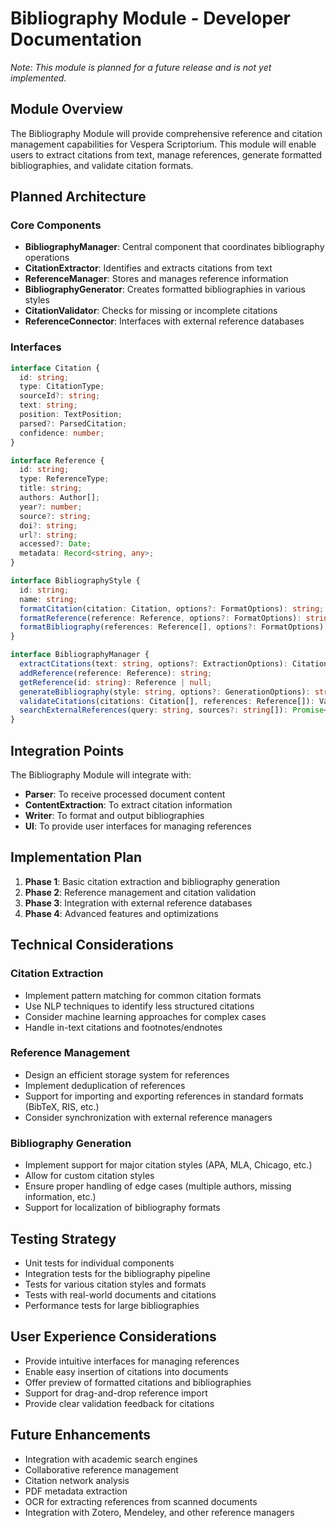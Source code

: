 # Bibliography Module - Developer Documentation

*Note: This module is planned for a future release and is not yet implemented.*

## Module Overview

The Bibliography Module will provide comprehensive reference and citation management capabilities for Vespera Scriptorium. This module will enable users to extract citations from text, manage references, generate formatted bibliographies, and validate citation formats.

## Planned Architecture

### Core Components

- **BibliographyManager**: Central component that coordinates bibliography operations
- **CitationExtractor**: Identifies and extracts citations from text
- **ReferenceManager**: Stores and manages reference information
- **BibliographyGenerator**: Creates formatted bibliographies in various styles
- **CitationValidator**: Checks for missing or incomplete citations
- **ReferenceConnector**: Interfaces with external reference databases

### Interfaces

```typescript
interface Citation {
  id: string;
  type: CitationType;
  sourceId?: string;
  text: string;
  position: TextPosition;
  parsed?: ParsedCitation;
  confidence: number;
}

interface Reference {
  id: string;
  type: ReferenceType;
  title: string;
  authors: Author[];
  year?: number;
  source?: string;
  doi?: string;
  url?: string;
  accessed?: Date;
  metadata: Record<string, any>;
}

interface BibliographyStyle {
  id: string;
  name: string;
  formatCitation(citation: Citation, options?: FormatOptions): string;
  formatReference(reference: Reference, options?: FormatOptions): string;
  formatBibliography(references: Reference[], options?: FormatOptions): string;
}

interface BibliographyManager {
  extractCitations(text: string, options?: ExtractionOptions): Citation[];
  addReference(reference: Reference): string;
  getReference(id: string): Reference | null;
  generateBibliography(style: string, options?: GenerationOptions): string;
  validateCitations(citations: Citation[], references: Reference[]): ValidationResult;
  searchExternalReferences(query: string, sources?: string[]): Promise<Reference[]>;
}
```

## Integration Points

The Bibliography Module will integrate with:

- **Parser**: To receive processed document content
- **ContentExtraction**: To extract citation information
- **Writer**: To format and output bibliographies
- **UI**: To provide user interfaces for managing references

## Implementation Plan

1. **Phase 1**: Basic citation extraction and bibliography generation
2. **Phase 2**: Reference management and citation validation
3. **Phase 3**: Integration with external reference databases
4. **Phase 4**: Advanced features and optimizations

## Technical Considerations

### Citation Extraction

- Implement pattern matching for common citation formats
- Use NLP techniques to identify less structured citations
- Consider machine learning approaches for complex cases
- Handle in-text citations and footnotes/endnotes

### Reference Management

- Design an efficient storage system for references
- Implement deduplication of references
- Support for importing and exporting references in standard formats (BibTeX, RIS, etc.)
- Consider synchronization with external reference managers

### Bibliography Generation

- Implement support for major citation styles (APA, MLA, Chicago, etc.)
- Allow for custom citation styles
- Ensure proper handling of edge cases (multiple authors, missing information, etc.)
- Support for localization of bibliography formats

## Testing Strategy

- Unit tests for individual components
- Integration tests for the bibliography pipeline
- Tests for various citation styles and formats
- Tests with real-world documents and citations
- Performance tests for large bibliographies

## User Experience Considerations

- Provide intuitive interfaces for managing references
- Enable easy insertion of citations into documents
- Offer preview of formatted citations and bibliographies
- Support for drag-and-drop reference import
- Provide clear validation feedback for citations

## Future Enhancements

- Integration with academic search engines
- Collaborative reference management
- Citation network analysis
- PDF metadata extraction
- OCR for extracting references from scanned documents
- Integration with Zotero, Mendeley, and other reference managers